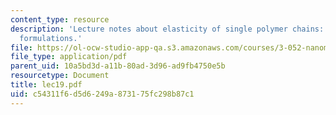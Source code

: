 ```yaml
---
content_type: resource
description: 'Lecture notes about elasticity of single polymer chains: theoretical
  formulations.'
file: https://ol-ocw-studio-app-qa.s3.amazonaws.com/courses/3-052-nanomechanics-of-materials-and-biomaterials-spring-2007/c54311f6d5d6249a873175fc298b87c1_lec19.pdf
file_type: application/pdf
parent_uid: 10a5bd3d-a11b-80ad-3d96-ad9fb4750e5b
resourcetype: Document
title: lec19.pdf
uid: c54311f6-d5d6-249a-8731-75fc298b87c1
---
```

